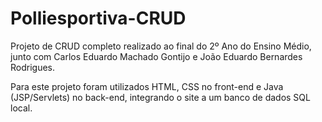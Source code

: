 # Polliesportiva-CRUD
Projeto de CRUD completo realizado ao final do 2º Ano do Ensino Médio, junto com Carlos Eduardo Machado Gontijo e João Eduardo Bernardes Rodrigues.

Para este projeto foram utilizados HTML, CSS no front-end e Java (JSP/Servlets) no back-end, integrando o site a um banco de dados SQL local.
